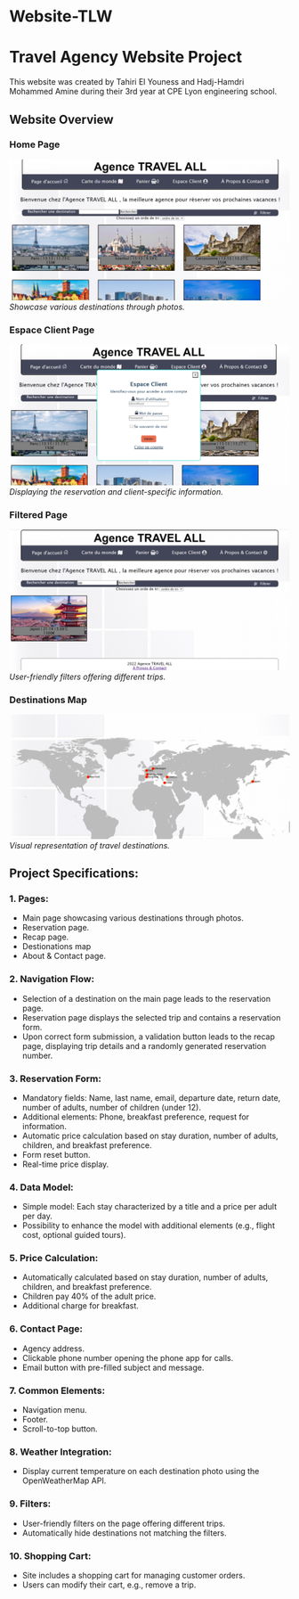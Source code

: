 # Website-TLW

# Travel Agency Website Project

This website was created by Tahiri El Youness and Hadj-Hamdri Mohammed Amine during their 3rd year at CPE Lyon engineering school.

## Website Overview

### Home Page
![Home Page](https://github.com/Teay2026/Commercial-website-for-tourism/blob/main/Commercial%20Website/README_PHOTOS/acceuil.png)
*Showcase various destinations through photos.*

### Espace Client Page
![Espace Client Page](https://github.com/Teay2026/Commercial-website-for-tourism/blob/main/Commercial%20Website/README_PHOTOS/espaceclient.png)
*Displaying the reservation and client-specific information.*

### Filtered Page
![Filtered Page](https://github.com/Teay2026/Commercial-website-for-tourism/blob/main/Commercial%20Website/README_PHOTOS/filter.png)
*User-friendly filters offering different trips.*

### Destinations Map
![Destinations Map](https://github.com/Teay2026/Commercial-website-for-tourism/blob/main/Commercial%20Website/README_PHOTOS/map.png)
*Visual representation of travel destinations.*

## Project Specifications:

### 1. Pages:
   - Main page showcasing various destinations through photos.
   - Reservation page.
   - Recap page.
   - Destionations map
   - About & Contact page.

### 2. Navigation Flow:
   - Selection of a destination on the main page leads to the reservation page.
   - Reservation page displays the selected trip and contains a reservation form.
   - Upon correct form submission, a validation button leads to the recap page, displaying trip details and a randomly generated reservation number.

### 3. Reservation Form:
   - Mandatory fields: Name, last name, email, departure date, return date, number of adults, number of children (under 12).
   - Additional elements: Phone, breakfast preference, request for information.
   - Automatic price calculation based on stay duration, number of adults, children, and breakfast preference.
   - Form reset button.
   - Real-time price display.

### 4. Data Model:
   - Simple model: Each stay characterized by a title and a price per adult per day.
   - Possibility to enhance the model with additional elements (e.g., flight cost, optional guided tours).

### 5. Price Calculation:
   - Automatically calculated based on stay duration, number of adults, children, and breakfast preference.
   - Children pay 40% of the adult price.
   - Additional charge for breakfast.

### 6. Contact Page:
   - Agency address.
   - Clickable phone number opening the phone app for calls.
   - Email button with pre-filled subject and message.

### 7. Common Elements:
   - Navigation menu.
   - Footer.
   - Scroll-to-top button.

### 8. Weather Integration:
   - Display current temperature on each destination photo using the OpenWeatherMap API.

### 9. Filters:
   - User-friendly filters on the page offering different trips.
   - Automatically hide destinations not matching the filters.

### 10. Shopping Cart:
   - Site includes a shopping cart for managing customer orders.
   - Users can modify their cart, e.g., remove a trip.
